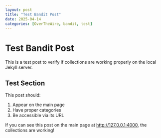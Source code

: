 ```yaml
---
layout: post
title: "Test Bandit Post"
date: 2025-04-14
categories: [OverTheWire, bandit, test]
---
```


# Test Bandit Post

This is a test post to verify if collections are working properly on the local Jekyll server.

## Test Section

This post should:
1. Appear on the main page
2. Have proper categories
3. Be accessible via its URL

If you can see this post on the main page at http://127.0.0.1:4000, the collections are working! 